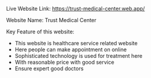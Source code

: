 Live Website Link:  https://trust-medical-center.web.app/

Website Name: Trust Medical Center

Key Feature of this website:
- This website is  healthcare service related website
- Here people can make appointment on online
- Sophisticated technology is used for treatment here
- With reasonable price with good service
- Ensure expert good doctors